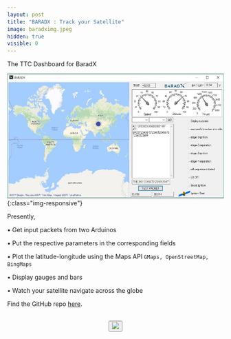 ```yaml
---
layout: post
title: "BARADX : Track your Satellite"
image: baradximg.jpeg
hidden: true
visible: 0
---
```

The TTC Dashboard for BaradX

![BARADX](/assets/baradximg.jpeg){:class="img-responsive"}

Presently,

• Get input packets from two Arduinos

• Put the respective parameters in the corresponding fields

• Plot the latitude-longitude using the Maps API ```GMaps, OpenStreetMap, BingMaps```

• Display gauges and bars

• Watch your satellite navigate across the globe

Find the GitHub repo <a href="https://github.com/rounakdatta/baradx">here</a>.

<br>
<center>
<button id="likeButton" onclick="likeItem()"><img src="https://cdn3.iconfinder.com/data/icons/jolly-icons-free/64/thumb-up_64.png"></button>
<div id="likeCount"></div>
</center>

<script type="text/javascript">

let postTitle = "baradx"

let myLocation = "";

function getLocationDetails() {
$.get("https://json.geoiplookup.io/", function (response) {
    myLocation = response;
});
}

function likeItem() {
  getLocationDetails();

  setTimeout(function(){

  var xhr = new XMLHttpRequest();
  xhr.withCredentials = false;
  
  xhr.addEventListener("readystatechange", function () {
    if (this.readyState === 4) {
      console.log(this.responseText);
      showLikes();
    }
  });
  
  xhr.open("POST", "https://rounakdatta.pythonanywhere.com/like/post/" + postTitle);
  xhr.setRequestHeader("content-type", "application/json");
  xhr.setRequestHeader('Access-Control-Allow-Origin', '*')
  xhr.setRequestHeader("Access-Control-Allow-Credentials", true);
  xhr.setRequestHeader("cache-control", "no-cache");
  xhr.setRequestHeader("postman-token", "6b90fa48-bca5-8464-df36-a229e6b15f2a");
  
  console.log(JSON.stringify(myLocation));
  xhr.send(JSON.stringify(myLocation));

  }, 1000);
}

function showLikes() {

	var data = null;
	
	var xhr = new XMLHttpRequest();
	xhr.withCredentials = false;
	
	xhr.addEventListener("readystatechange", function () {
	  if (this.readyState === 4) {
	    console.log(this.responseText);
	    //alert(this.responseText);
	    document.getElementById('likeCount').innerHTML = "<h4>" + String(this.responseText) + "</h4>";
	  }
	});
	
	xhr.open("GET", "https://rounakdatta.pythonanywhere.com/like/post/" + postTitle);
	xhr.setRequestHeader("cache-control", "no-cache");
	xhr.setRequestHeader('Access-Control-Allow-Origin', '*')
	xhr.setRequestHeader("Access-Control-Allow-Credentials", true);
	xhr.setRequestHeader("postman-token", "5e82f0d5-65e0-a89a-729b-10c6f90fffb9");
	
	xhr.send(data);

}

</script>

<script>
$( document ).ready(function() {
    showLikes();
});
</script>